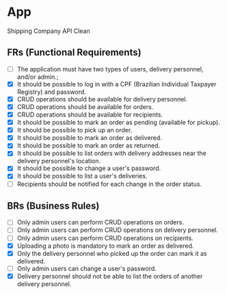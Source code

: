 # App

Shipping Company API Clean

## FRs (Functional Requirements)

- [ ] The application must have two types of users, delivery personnel, and/or admin.;
- [x] It should be possible to log in with a CPF (Brazilian Individual Taxpayer Registry) and password.
- [x] CRUD operations should be available for delivery personnel.
- [x] CRUD operations should be available for orders.
- [x] CRUD operations should be available for recipients.
- [x] It should be possible to mark an order as pending (available for pickup).
- [x] It should be possible to pick up an order.
- [x] It should be possible to mark an order as delivered.
- [x] It should be possible to mark an order as returned.
- [x] It should be possible to list orders with delivery addresses near the delivery personnel's location.
- [x] It should be possible to change a user's password.
- [x] It should be possible to list a user's deliveries.
- [ ] Recipients should be notified for each change in the order status.

## BRs (Business Rules)

- [ ] Only admin users can perform CRUD operations on orders.
- [ ] Only admin users can perform CRUD operations on delivery personnel.
- [ ] Only admin users can perform CRUD operations on recipients.
- [x] Uploading a photo is mandatory to mark an order as delivered.
- [x] Only the delivery personnel who picked up the order can mark it as delivered.
- [ ] Only admin users can change a user's password.
- [x] Delivery personnel should not be able to list the orders of another delivery personnel.
